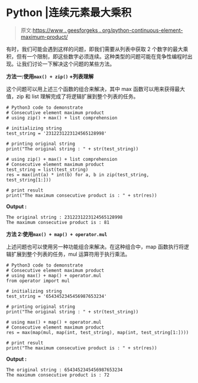# Python |连续元素最大乘积

> 原文:[https://www . geesforgeks . org/python-continuous-element-maximum-product/](https://www.geeksforgeeks.org/python-consecutive-element-maximum-product/)

有时，我们可能会遇到这样的问题，即我们需要从列表中获取 2 个数字的最大乘积，但有一个限制，即这些数字必须连续。这种类型的问题可能在竞争性编程时出现。让我们讨论一下解决这个问题的某些方法。

**方法一:使用`max() + zip()` +列表理解**

这个问题可以用上述三个函数的组合来解决，其中 max 函数可以用来获得最大值，zip 和 list 理解完成了将逻辑扩展到整个列表的任务。

```
# Python3 code to demonstrate
# Consecutive element maximum product
# using zip() + max() + list comprehension

# initializing string 
test_string = '2312231223124565128998'

# printing original string 
print("The original string : " + str(test_string))

# using zip() + max() + list comprehension
# Consecutive element maximum product
test_string = list(test_string)
res = max(int(a) * int(b) for a, b in zip(test_string, test_string[1:]))

# print result
print("The maximum consecutive product is : " + str(res))
```

**Output :**

```
The original string : 2312231223124565128998
The maximum consecutive product is : 81

```

**方法 2:使用`max() + map() + operator.mul`**

上述问题也可以使用另一种功能组合来解决。在这种组合中，map 函数执行将逻辑扩展到整个列表的任务，mul 运算符用于执行乘法。

```
# Python3 code to demonstrate
# Consecutive element maximum product
# using max() + map() + operator.mul
from operator import mul

# initializing string 
test_string = '6543452345456987653234'

# printing original string 
print("The original string : " + str(test_string))

# using max() + map() + operator.mul
# Consecutive element maximum product
res = max(map(mul, map(int, test_string), map(int, test_string[1:])))

# print result
print("The maximum consecutive product is : " + str(res))
```

**Output :**

```
The original string : 6543452345456987653234
The maximum consecutive product is : 72

```